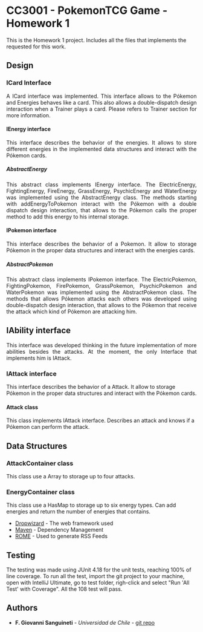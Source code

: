 # CC3001 - PokemonTCG Game - Homework 1

This is the Homework 1 project. Includes all the files that implements the requested for this work.

## Design

### ICard Interface
<p align="justify">
A ICard interface was implemented. This interface allows to the Pókemon and Energies behaves like a card.
This also allows a double-dispatch design interaction when a Trainer plays a card. Please refers to Trainer section for more information.
</p>

#### IEnergy interface
<p align="justify">
This interface describes the behavior of the energies. It allows to store different energies in the implemented data structures and interact with the Pókemon cards.
</p>


##### AbstractEnergy

<p align="justify">
This abstract class implements IEnergy interface. The ElectricEnergy, FightingEnergy, FireEnergy, GrassEnergy, PsychicEnergy
and WaterEnergy was implemented using the AbstractEnergy class. The methods starting with addEnergyToPokemon 
interact with the Pókemon with a double dispatch design interaction, that allows to the Pókemon calls
the proper method to add this energy to his internal storage.
</p>


#### IPokemon interface

<p align="justify">
This interface describes the behavior of a Pokemon. It allow to storage Pókemon in the proper data structures and interact with the energies cards.
</p>

##### AbstractPokemon
<p align="justify">
This abstract class implements IPokemon interface. The ElectricPokemon, FightingPokemon, FirePokemon, GrassPokemon, PsychicPokemon
and WaterPokemon was implemented using the AbstractPokemon class. The methods that allows Pókemon attacks each others
was developed using double-dispatch design interaction, that allows to the Pókemon that receive the attack which kind of 
Pókemon are attacking him. 
</p>

## IAbility interface
<p align="justify">
This interface was developed thinking in the future implementation of more abilities besides the attacks.
At the moment, the only Interface that implements him is IAttack.
</p>

### IAttack interface

This interface describes the behavior of a Attack. It allow to storage Pókemon in the proper data structures and interact with the Pókemon cards.

#### Attack class

This class implements IAttack interface. Describes an attack and knows if a Pókemon can perform the attack.

## Data Structures

### AttackContainer class
   This class use a Array to storage up to four attacks.

### EnergyContainer class

This class use a HasMap to storage up to six energy types. Can add energies and return the number of energies that contains.
    
* [Dropwizard](http://www.dropwizard.io/1.0.2/docs/) - The web framework used
* [Maven](https://maven.apache.org/) - Dependency Management
* [ROME](https://rometools.github.io/rome/) - Used to generate RSS Feeds

## Testing

The testing was made using JUnit 4.18 for the unit tests, reaching 100% of line coverage. 
To run all the test, import the git project to your machine, open with IntelliJ Ultimate, 
go to test folder, righ-click and select "Run 'All Test' with Coverage". All the 108 test will pass.

## Authors

* **F. Giovanni Sanguineti** - *Universidad de Chile* - [git repo](https://github.com/fgsanguineti/)



